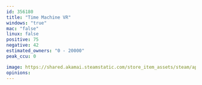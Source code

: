 ```yaml
---
id: 356180
title: "Time Machine VR"
windows: "true"
mac: "false"
linux: false
positive: 75
negative: 42
estimated_owners: "0 - 20000"
peak_ccu: 0

image: https://shared.akamai.steamstatic.com/store_item_assets/steam/apps/356180/header.jpg?t=1530232164
opinions:
---
```

